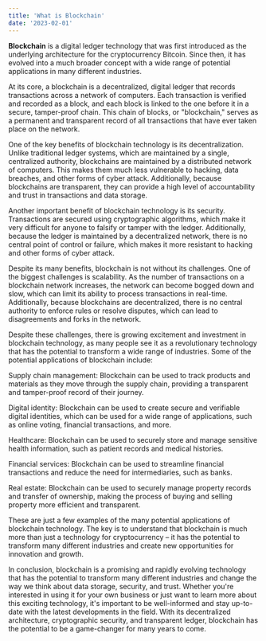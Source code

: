 ```yaml
---
title: 'What is Blockchain'
date: '2023-02-01'
---
```


**Blockchain** is a digital ledger technology that was first introduced as the underlying architecture for the cryptocurrency Bitcoin. Since then, it has evolved into a much broader concept with a wide range of potential applications in many different industries.

At its core, a blockchain is a decentralized, digital ledger that records transactions across a network of computers. Each transaction is verified and recorded as a block, and each block is linked to the one before it in a secure, tamper-proof chain. This chain of blocks, or "blockchain," serves as a permanent and transparent record of all transactions that have ever taken place on the network.

One of the key benefits of blockchain technology is its decentralization. Unlike traditional ledger systems, which are maintained by a single, centralized authority, blockchains are maintained by a distributed network of computers. This makes them much less vulnerable to hacking, data breaches, and other forms of cyber attack. Additionally, because blockchains are transparent, they can provide a high level of accountability and trust in transactions and data storage.

Another important benefit of blockchain technology is its security. Transactions are secured using cryptographic algorithms, which make it very difficult for anyone to falsify or tamper with the ledger. Additionally, because the ledger is maintained by a decentralized network, there is no central point of control or failure, which makes it more resistant to hacking and other forms of cyber attack.

Despite its many benefits, blockchain is not without its challenges. One of the biggest challenges is scalability. As the number of transactions on a blockchain network increases, the network can become bogged down and slow, which can limit its ability to process transactions in real-time. Additionally, because blockchains are decentralized, there is no central authority to enforce rules or resolve disputes, which can lead to disagreements and forks in the network.

Despite these challenges, there is growing excitement and investment in blockchain technology, as many people see it as a revolutionary technology that has the potential to transform a wide range of industries. Some of the potential applications of blockchain include:

Supply chain management: Blockchain can be used to track products and materials as they move through the supply chain, providing a transparent and tamper-proof record of their journey.

Digital identity: Blockchain can be used to create secure and verifiable digital identities, which can be used for a wide range of applications, such as online voting, financial transactions, and more.

Healthcare: Blockchain can be used to securely store and manage sensitive health information, such as patient records and medical histories.

Financial services: Blockchain can be used to streamline financial transactions and reduce the need for intermediaries, such as banks.

Real estate: Blockchain can be used to securely manage property records and transfer of ownership, making the process of buying and selling property more efficient and transparent.

These are just a few examples of the many potential applications of blockchain technology. The key is to understand that blockchain is much more than just a technology for cryptocurrency – it has the potential to transform many different industries and create new opportunities for innovation and growth.

In conclusion, blockchain is a promising and rapidly evolving technology that has the potential to transform many different industries and change the way we think about data storage, security, and trust. Whether you're interested in using it for your own business or just want to learn more about this exciting technology, it's important to be well-informed and stay up-to-date with the latest developments in the field. With its decentralized architecture, cryptographic security, and transparent ledger, blockchain has the potential to be a game-changer for many years to come.